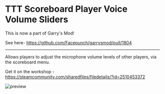 # TTT Scoreboard Player Voice Volume Sliders

This is now a part of Garry's Mod!

See here- https://github.com/Facepunch/garrysmod/pull/1804

---


Allows players to adjust the microphone volume levels of other players, via the scoreboard menu.

Get it on the workshop - https://steamcommunity.com/sharedfiles/filedetails/?id=2510453372


![preview](https://i.imgur.com/j1KGqhx.png)
